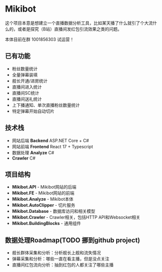 # Mikibot

这个项目本意是想建立一个直播数据分析工具，比如某天播了什么就引了个大流什么的，或者是探究（B站）直播间发红包引流效果之类的问题。

本体目前在群 1001856303 试运营！

## 已有功能
- 粉丝数量统计
- 全量弹幕装填
- 舰长开通/进房统计
- 直播间进入统计
- 直播间SC统计
- 直播间送礼统计
- 上下播通知、单次直播粉丝数量统计
- 特定弹幕开始自动切片

## 技术栈
- 网站后端 **Backend** ASP.NET Core + C#
- 网站前端 **Frontend** React 17 + Typescript
- 数据处理 **Analyze** C#
- **Crawler** C#

## 项目结构
- **Mikibot.API** - Mikibot网站的后端
- **Mikibot.FE** - Mikibot网站的前端
- **Mikibot.Analyze** - Mikibot本体
- **Mikibot.AutoClipper** - 切片服务
- **Mikibot.Database** - 数据库访问和相关模型
- **Mikibot.Crawler** - Crawler相关，包括HTTP API和Websocket相关
- **Mikibot.BuildingBlocks** - 通用组件

## 数据处理Roadmap(TODO 挪到github project)
- 舰长群体采集和分析：分析舰长上舰和流失情况
- 弹幕采集和分析：哪些一直在看主播，但是没点关注
- 直播间红包流向分析：抽到红包的人都关注了哪些主播

